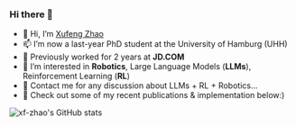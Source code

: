 ### Hi there 👋

 - 👋 Hi, I’m [Xufeng Zhao](https://xf-zhao.github.io/)
 - 📫 I’m now a last-year PhD student at the University of Hamburg (UHH)
 - 💼 Previously worked for 2 years at **JD.COM**
 - 👀 I’m interested in **Robotics**, Large Language Models (**LLMs**), Reinforcement Learning (**RL**)
 - 💬 Contact me for any discussion about LLMs + RL + Robotics...
 - 🌱 Check out some of my recent publications & implementation below:)


![xf-zhao's GitHub stats](https://github-readme-stats.vercel.app/api?username=xf-zhao&show_icons=true&theme=vue-dark)
